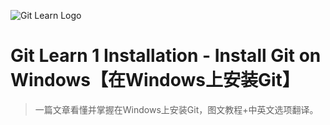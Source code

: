![Git Learn Logo](https://images.cnblogs.com/cnblogs_com/hollow/1530701/o_Git-Logo.png)

# Git Learn 1 Installation - Install Git on Windows【在Windows上安装Git】

> 一篇文章看懂并掌握在Windows上安装Git，图文教程+中英文选项翻译。